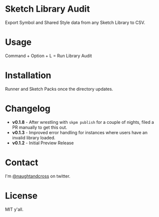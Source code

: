 # Sketch Library Audit
Export Symbol and Shared Style data from any Sketch Library to CSV. 

# Usage
Command + Option + L = Run Library Audit

# Installation
Runner and Sketch Packs once the directory updates.

# Changelog
* **v0.1.8** - After wrestling with `skpm publish` for a couple of nights, filed a PR manually to get this out.
* **v0.1.3** - Improved error handling for instances where users have an invalid library loaded.
* **v0.1.2** - Initial Preview Release

# Contact
I'm [@naughtandcross](https://twitter.com/naughtandcross) on twitter.

# License
MIT y'all.
